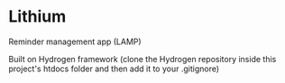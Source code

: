 # Lithium
Reminder management app (LAMP)

Built on Hydrogen framework (clone the Hydrogen repository inside this project's htdocs folder and then add it to your .gitignore)
